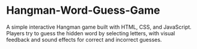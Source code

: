 # Hangman-Word-Guess-Game
 A simple interactive Hangman game built with HTML, CSS, and JavaScript. Players try to guess the hidden word by selecting letters, with visual feedback and sound effects for correct and incorrect guesses.
